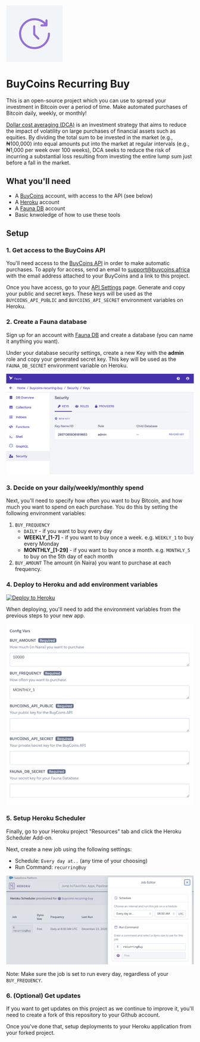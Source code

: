 ![](public/images/icon-152.png)

# BuyCoins Recurring Buy

This is an open-source project which you can use to spread your investment in Bitcoin over a period of time. Make automated purchases of Bitcoin daily, weekly, or monthly!

[Dollar cost averaging (DCA)](https://en.wikipedia.org/wiki/Dollar_cost_averaging) is an investment strategy that aims to reduce the impact of volatility on large purchases of financial assets such as equities. By dividing the total sum to be invested in the market (e.g., ₦100,000) into equal amounts put into the market at regular intervals (e.g., ₦1,000 per week over 100 weeks), DCA seeks to reduce the risk of incurring a substantial loss resulting from investing the entire lump sum just before a fall in the market.

## What you'll need

- A [BuyCoins](https://buycoins.africa/) account, with access to the API (see below)
- A [Heroku](https://heroku.com/) account
- A [Fauna DB](https://fauna.com/) account
- Basic knwoledge of how to use these tools

## Setup

### 1. Get access to the BuyCoins API

You'll need access to the [BuyCoins API](http://developers.buycoins.africa/) in order to make automatic purchases. To apply for access, send an email to support@buycoins.africa with the email address attached to your BuyCoins and a link to this project.

Once you have access, go to your [API Settings](https://buycoins.africa/settings/api) page. Generate and copy your public and secret keys. These keys will be used as the `BUYCOINS_API_PUBLIC` and `BUYCOINS_API_SECRET` environment variables on Heroku.


### 2. Create a Fauna database

Sign up for an account with [Fauna DB](https://fauna.com/) and create a database (you can name it anything you want).

Under your database security settings, create a new Key with the **admin** role and copy your generated secret key. This key will be used as the `FAUNA_DB_SECRET` environment variable on Heroku.

![](./public/images/fauna-db.png)


### 3. Decide on your daily/weekly/monthly spend

Next, you'll need to specify how often you want to buy Bitcoin, and how much you want to spend on each purchase. You do this by setting the following environment variables:

1. `BUY_FREQUENCY`
    - `DAILY` - if you want to buy every day
    - **WEEKLY_[1-7]** - if you want to buy once a week. e.g. `WEEKLY_1` to buy every Monday
    - **MONTHLY_[1-29]** - if you want to buy once a month. e.g. `MONTHLY_5` to buy on the 5th day of each month
2. `BUY_AMOUNT`
The amount (in Naira) you want to purchase at each frequency.


### 4. Deploy to Heroku and add environment variables

[![Deploy to Heroku](https://www.herokucdn.com/deploy/button.svg)](https://heroku.com/deploy?template=https://github.com/buycoinsafrica/recurring-buy)

When deploying, you'll need to add the environment variables from the previous steps to your new app.

![](./public/images/env.png)


### 5. Setup Heroku Scheduler

Finally, go to your Heroku project "Resources" tab and click the Heroku Scheduler Add-on.

Next, create a new job using the following settings:

- Schedule: `Every day at..` (any time of your choosing)
- Run Command: `recurringBuy`

![](./public/images/heroku-scheduler.png)

Note: Make sure the job is set to run every day, regardless of your `BUY_FREQUENCY`.


### 6. (Optional) Get updates

If you want to get updates on this project as we continue to improve it, you'll need to create a fork of this repository to your Github account. 

Once you've done that, setup deployments to your Heroku application from your forked project. 

